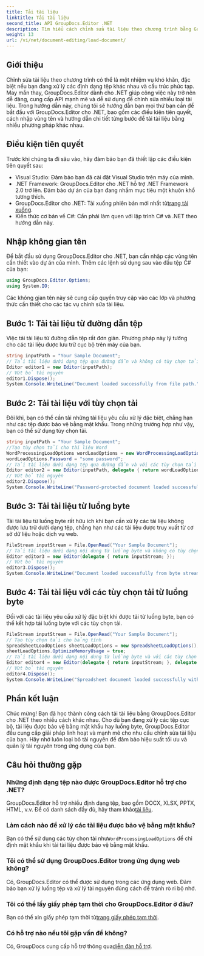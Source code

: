 ```yaml
---
title: Tải tài liệu
linktitle: Tải tài liệu
second_title: API GroupDocs.Editor .NET
description: Tìm hiểu cách chỉnh sửa tài liệu theo chương trình bằng GroupDocs.Editor cho .NET. Hướng dẫn từng bước để tải tài liệu, xử lý các tệp được bảo vệ bằng mật khẩu, v.v.
weight: 13
url: /vi/net/document-editing/load-document/
---
```

## Giới thiệu
Chỉnh sửa tài liệu theo chương trình có thể là một nhiệm vụ khó khăn, đặc biệt nếu bạn đang xử lý các định dạng tệp khác nhau và cấu trúc phức tạp. May mắn thay, GroupDocs.Editor dành cho .NET giúp công việc này trở nên dễ dàng, cung cấp API mạnh mẽ và dễ sử dụng để chỉnh sửa nhiều loại tài liệu. Trong hướng dẫn này, chúng tôi sẽ hướng dẫn bạn mọi thứ bạn cần để bắt đầu với GroupDocs.Editor cho .NET, bao gồm các điều kiện tiên quyết, cách nhập vùng tên và hướng dẫn chi tiết từng bước để tải tài liệu bằng nhiều phương pháp khác nhau.
## Điều kiện tiên quyết
Trước khi chúng ta đi sâu vào, hãy đảm bảo bạn đã thiết lập các điều kiện tiên quyết sau:
- Visual Studio: Đảm bảo bạn đã cài đặt Visual Studio trên máy của mình.
- .NET Framework: GroupDocs.Editor cho .NET hỗ trợ .NET Framework 2.0 trở lên. Đảm bảo dự án của bạn đang nhắm mục tiêu một khuôn khổ tương thích.
-  GroupDocs.Editor cho .NET: Tải xuống phiên bản mới nhất từ[trang tải xuống](https://releases.groupdocs.com/editor/net/).
- Kiến thức cơ bản về C#: Cần phải làm quen với lập trình C# và .NET theo hướng dẫn này.
## Nhập không gian tên
Để bắt đầu sử dụng GroupDocs.Editor cho .NET, bạn cần nhập các vùng tên cần thiết vào dự án của mình. Thêm các lệnh sử dụng sau vào đầu tệp C# của bạn:
```csharp
using GroupDocs.Editor.Options;
using System.IO;
```
Các không gian tên này sẽ cung cấp quyền truy cập vào các lớp và phương thức cần thiết cho các tác vụ chỉnh sửa tài liệu.
## Bước 1: Tải tài liệu từ đường dẫn tệp
Việc tải tài liệu từ đường dẫn tệp rất đơn giản. Phương pháp này lý tưởng cho các tài liệu được lưu trữ cục bộ trên máy của bạn.

```csharp
string inputPath = "Your Sample Document";
// Tải tài liệu dưới dạng tệp qua đường dẫn và không có tùy chọn tải
Editor editor1 = new Editor(inputPath);
// Vứt bỏ tài nguyên
editor1.Dispose();
System.Console.WriteLine("Document loaded successfully from file path.");
```
## Bước 2: Tải tài liệu với tùy chọn tải
Đôi khi, bạn có thể cần tải những tài liệu yêu cầu xử lý đặc biệt, chẳng hạn như các tệp được bảo vệ bằng mật khẩu. Trong những trường hợp như vậy, bạn có thể sử dụng tùy chọn tải.

```csharp
string inputPath = "Your Sample Document";
//Tạo tùy chọn tải cho tài liệu Word
WordProcessingLoadOptions wordLoadOptions = new WordProcessingLoadOptions();
wordLoadOptions.Password = "some password";
// Tải tài liệu dưới dạng tệp qua đường dẫn và với các tùy chọn tải
Editor editor2 = new Editor(inputPath, delegate { return wordLoadOptions; });
// Vứt bỏ tài nguyên
editor2.Dispose();
System.Console.WriteLine("Password-protected document loaded successfully.");
```
## Bước 3: Tải tài liệu từ luồng byte
Tải tài liệu từ luồng byte rất hữu ích khi bạn cần xử lý các tài liệu không được lưu trữ dưới dạng tệp, chẳng hạn như các tài liệu được truy xuất từ cơ sở dữ liệu hoặc dịch vụ web.

```csharp
FileStream inputStream = File.OpenRead("Your Sample Document");
// Tải tài liệu dưới dạng nội dung từ luồng byte và không có tùy chọn tải
Editor editor3 = new Editor(delegate { return inputStream; });
// Vứt bỏ tài nguyên
editor3.Dispose();
System.Console.WriteLine("Document loaded successfully from byte stream.");
```
## Bước 4: Tải tài liệu với các tùy chọn tải từ luồng byte
Đối với các tài liệu yêu cầu xử lý đặc biệt khi được tải từ luồng byte, bạn có thể kết hợp tải luồng byte với các tùy chọn tải.

```csharp
FileStream inputStream = File.OpenRead("Your Sample Document");
// Tạo tùy chọn tải cho bảng tính
SpreadsheetLoadOptions sheetLoadOptions = new SpreadsheetLoadOptions();
sheetLoadOptions.OptimizeMemoryUsage = true;
// Tải tài liệu dưới dạng nội dung từ luồng byte và với các tùy chọn tải
Editor editor4 = new Editor(delegate { return inputStream; }, delegate { return sheetLoadOptions; });
// Vứt bỏ tài nguyên
editor4.Dispose();
System.Console.WriteLine("Spreadsheet document loaded successfully with load options.");
```
## Phần kết luận
Chúc mừng! Bạn đã học thành công cách tải tài liệu bằng GroupDocs.Editor cho .NET theo nhiều cách khác nhau. Cho dù bạn đang xử lý các tệp cục bộ, tài liệu được bảo vệ bằng mật khẩu hay luồng byte, GroupDocs.Editor đều cung cấp giải pháp linh hoạt và mạnh mẽ cho nhu cầu chỉnh sửa tài liệu của bạn. Hãy nhớ luôn loại bỏ tài nguyên để đảm bảo hiệu suất tối ưu và quản lý tài nguyên trong ứng dụng của bạn.
## Câu hỏi thường gặp
### Những định dạng tệp nào được GroupDocs.Editor hỗ trợ cho .NET?
 GroupDocs.Editor hỗ trợ nhiều định dạng tệp, bao gồm DOCX, XLSX, PPTX, HTML, v.v. Để có danh sách đầy đủ, hãy tham khảo[tài liệu](https://tutorials.groupdocs.com/editor/net/).
### Làm cách nào để xử lý các tài liệu được bảo vệ bằng mật khẩu?
 Bạn có thể sử dụng các tùy chọn tải như`WordProcessingLoadOptions` để chỉ định mật khẩu khi tải tài liệu được bảo vệ bằng mật khẩu.
### Tôi có thể sử dụng GroupDocs.Editor trong ứng dụng web không?
Có, GroupDocs.Editor có thể được sử dụng trong các ứng dụng web. Đảm bảo bạn xử lý luồng tệp và xử lý tài nguyên đúng cách để tránh rò rỉ bộ nhớ.
### Tôi có thể lấy giấy phép tạm thời cho GroupDocs.Editor ở đâu?
 Bạn có thể xin giấy phép tạm thời từ[trang giấy phép tạm thời](https://purchase.groupdocs.com/temporary-license/).
### Có hỗ trợ nào nếu tôi gặp vấn đề không?
 Có, GroupDocs cung cấp hỗ trợ thông qua[diễn đàn hỗ trợ](https://forum.groupdocs.com/c/editor/20).